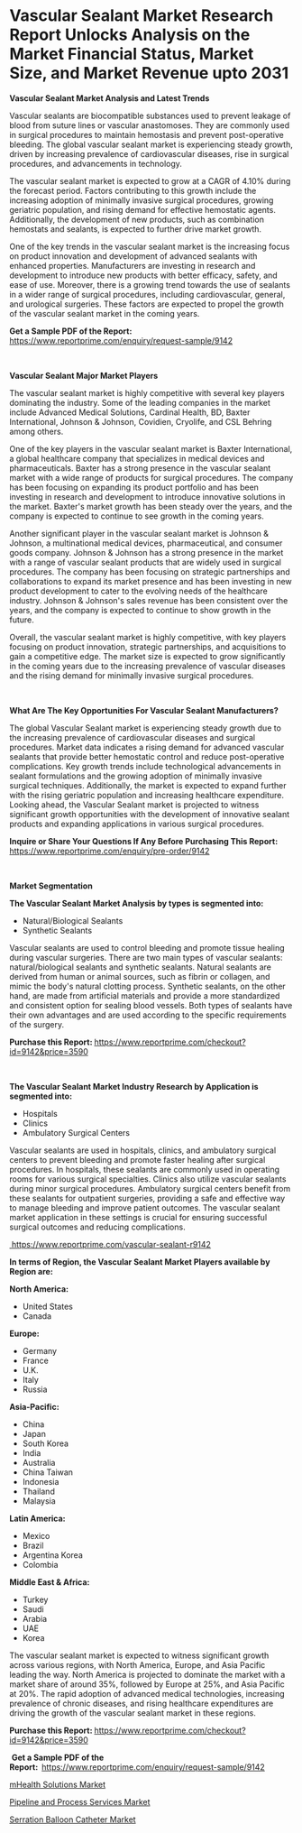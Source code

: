 <p><h1>Vascular Sealant Market Research Report Unlocks Analysis on the Market Financial Status, Market Size, and Market Revenue upto 2031</h1></p><p><strong>Vascular Sealant Market Analysis and Latest Trends</strong></p>
<p><p>Vascular sealants are biocompatible substances used to prevent leakage of blood from suture lines or vascular anastomoses. They are commonly used in surgical procedures to maintain hemostasis and prevent post-operative bleeding. The global vascular sealant market is experiencing steady growth, driven by increasing prevalence of cardiovascular diseases, rise in surgical procedures, and advancements in technology.</p><p>The vascular sealant market is expected to grow at a CAGR of 4.10% during the forecast period. Factors contributing to this growth include the increasing adoption of minimally invasive surgical procedures, growing geriatric population, and rising demand for effective hemostatic agents. Additionally, the development of new products, such as combination hemostats and sealants, is expected to further drive market growth.</p><p>One of the key trends in the vascular sealant market is the increasing focus on product innovation and development of advanced sealants with enhanced properties. Manufacturers are investing in research and development to introduce new products with better efficacy, safety, and ease of use. Moreover, there is a growing trend towards the use of sealants in a wider range of surgical procedures, including cardiovascular, general, and urological surgeries. These factors are expected to propel the growth of the vascular sealant market in the coming years.</p></p>
<p><strong>Get a Sample PDF of the Report:&nbsp;</strong> <a href="https://www.reportprime.com/enquiry/request-sample/9142">https://www.reportprime.com/enquiry/request-sample/9142</a></p>
<p>&nbsp;</p>
<p><strong>Vascular Sealant Major Market Players</strong></p>
<p><p>The vascular sealant market is highly competitive with several key players dominating the industry. Some of the leading companies in the market include Advanced Medical Solutions, Cardinal Health, BD, Baxter International, Johnson & Johnson, Covidien, Cryolife, and CSL Behring among others.</p><p>One of the key players in the vascular sealant market is Baxter International, a global healthcare company that specializes in medical devices and pharmaceuticals. Baxter has a strong presence in the vascular sealant market with a wide range of products for surgical procedures. The company has been focusing on expanding its product portfolio and has been investing in research and development to introduce innovative solutions in the market. Baxter's market growth has been steady over the years, and the company is expected to continue to see growth in the coming years.</p><p>Another significant player in the vascular sealant market is Johnson & Johnson, a multinational medical devices, pharmaceutical, and consumer goods company. Johnson & Johnson has a strong presence in the market with a range of vascular sealant products that are widely used in surgical procedures. The company has been focusing on strategic partnerships and collaborations to expand its market presence and has been investing in new product development to cater to the evolving needs of the healthcare industry. Johnson & Johnson's sales revenue has been consistent over the years, and the company is expected to continue to show growth in the future.</p><p>Overall, the vascular sealant market is highly competitive, with key players focusing on product innovation, strategic partnerships, and acquisitions to gain a competitive edge. The market size is expected to grow significantly in the coming years due to the increasing prevalence of vascular diseases and the rising demand for minimally invasive surgical procedures.</p></p>
<p>&nbsp;</p>
<p><strong>What Are The Key Opportunities For Vascular Sealant Manufacturers?</strong></p>
<p><p>The global Vascular Sealant market is experiencing steady growth due to the increasing prevalence of cardiovascular diseases and surgical procedures. Market data indicates a rising demand for advanced vascular sealants that provide better hemostatic control and reduce post-operative complications. Key growth trends include technological advancements in sealant formulations and the growing adoption of minimally invasive surgical techniques. Additionally, the market is expected to expand further with the rising geriatric population and increasing healthcare expenditure. Looking ahead, the Vascular Sealant market is projected to witness significant growth opportunities with the development of innovative sealant products and expanding applications in various surgical procedures.</p></p>
<p><strong>Inquire or Share Your Questions If Any Before Purchasing This Report:</strong> <a href="https://www.reportprime.com/enquiry/pre-order/9142">https://www.reportprime.com/enquiry/pre-order/9142</a></p>
<p>&nbsp;</p>
<p><strong>Market Segmentation</strong></p>
<p><strong>The Vascular Sealant Market Analysis by types is segmented into:</strong></p>
<p><ul><li>Natural/Biological Sealants</li><li>Synthetic Sealants</li></ul></p>
<p><p>Vascular sealants are used to control bleeding and promote tissue healing during vascular surgeries. There are two main types of vascular sealants: natural/biological sealants and synthetic sealants. Natural sealants are derived from human or animal sources, such as fibrin or collagen, and mimic the body's natural clotting process. Synthetic sealants, on the other hand, are made from artificial materials and provide a more standardized and consistent option for sealing blood vessels. Both types of sealants have their own advantages and are used according to the specific requirements of the surgery.</p></p>
<p><strong>Purchase this Report:&nbsp;</strong><a href="https://www.reportprime.com/checkout?id=9142&price=3590">https://www.reportprime.com/checkout?id=9142&price=3590</a></p>
<p>&nbsp;</p>
<p><strong>The Vascular Sealant Market Industry Research by Application is segmented into:</strong></p>
<p><ul><li>Hospitals</li><li>Clinics</li><li>Ambulatory Surgical Centers</li></ul></p>
<p><p>Vascular sealants are used in hospitals, clinics, and ambulatory surgical centers to prevent bleeding and promote faster healing after surgical procedures. In hospitals, these sealants are commonly used in operating rooms for various surgical specialties. Clinics also utilize vascular sealants during minor surgical procedures. Ambulatory surgical centers benefit from these sealants for outpatient surgeries, providing a safe and effective way to manage bleeding and improve patient outcomes. The vascular sealant market application in these settings is crucial for ensuring successful surgical outcomes and reducing complications.</p></p>
<p><a href="https://www.reportprime.com/vascular-sealant-r9142">&nbsp;https://www.reportprime.com/vascular-sealant-r9142</a></p>
<p><strong>In terms of Region, the Vascular Sealant Market Players available by Region are:</strong></p>
<p>
    <p> <strong> North America: </strong>
        <ul>
            <li>United States</li>
            <li>Canada</li>
        </ul>
        </p> 
    <p> <strong> Europe: </strong>
        <ul>
            <li>Germany</li>
            <li>France</li>
            <li>U.K.</li>
            <li>Italy</li>
            <li>Russia</li>
        </ul>
        </p> 
    <p> <strong> Asia-Pacific: </strong>
        <ul>
            <li>China</li>
            <li>Japan</li>
            <li>South Korea</li>
            <li>India</li>
            <li>Australia</li>
            <li>China Taiwan</li>
            <li>Indonesia</li>
            <li>Thailand</li>
            <li>Malaysia</li>
        </ul>
        </p> 
    <p> <strong> Latin America: </strong>
        <ul>
            <li>Mexico</li>
            <li>Brazil</li>
            <li>Argentina Korea</li>
            <li>Colombia</li>
        </ul>
        </p> 
    <p> <strong> Middle East & Africa: </strong>
        <ul>
            <li>Turkey</li>
            <li>Saudi</li>
            <li>Arabia</li>
            <li>UAE</li>
            <li>Korea</li>
        </ul>
    </p>
    </p>
<p><p>The vascular sealant market is expected to witness significant growth across various regions, with North America, Europe, and Asia Pacific leading the way. North America is projected to dominate the market with a market share of around 35%, followed by Europe at 25%, and Asia Pacific at 20%. The rapid adoption of advanced medical technologies, increasing prevalence of chronic diseases, and rising healthcare expenditures are driving the growth of the vascular sealant market in these regions.</p></p>
<p><strong>Purchase this Report: </strong><a href="https://www.reportprime.com/checkout?id=9142&price=3590">https://www.reportprime.com/checkout?id=9142&price=3590</a></p>
<p>&nbsp;<strong>Get a Sample PDF of the Report:&nbsp;&nbsp;</strong><a href="https://www.reportprime.com/enquiry/request-sample/9142">https://www.reportprime.com/enquiry/request-sample/9142</a></p>
<p><strong></strong></p>
<p><p><a href="https://view.publitas.com/reportprime-1/mhealth-solutions-market-growth-outlook-from-2024-to-2031-and-it-is-projecting-at-12-3-cagr-with-markets-trends-analysis-by-application-regional-outlook-and-revenue/">mHealth Solutions Market</a></p><p><a href="https://view.publitas.com/reportprime-1/pipeline-and-process-services-market-research-report-market-forecast-and-growth-prospects-with-a-steady-cagr-of-14-2-from-2024-2031/">Pipeline and Process Services Market</a></p><p><a href="https://github.com/riwar777/Market-Research-Report-List-1/blob/main/serration-balloon-catheter-market.md">Serration Balloon Catheter Market</a></p></p>